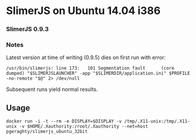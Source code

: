 # SlimerJS on Ubuntu 14.04 i386
### SlimerJS 0.9.3

### Notes
Latest version at time of writing (0.9.5) dies on first run with error:
```
/usr/bin/slimerjs: line 173:   101 Segmentation fault      (core dumped) "$SLIMERJSLAUNCHER" -app "$SLIMERDIR/application.ini" $PROFILE -no-remote "$@" 2> /dev/null
```
Subsequent runs yield normal results.

## Usage
```
docker run -i -t --rm -e DISPLAY=$DISPLAY -v /tmp/.X11-unix:/tmp/.X11-unix -v $HOME/.Xauthority:/root/.Xauthority --net=host pgeraghty/slimerjs_ubuntu_32bit
```

